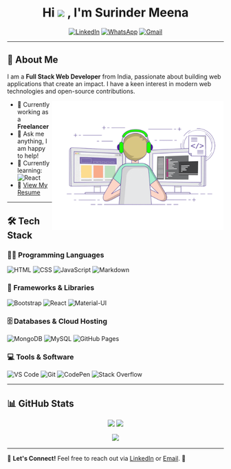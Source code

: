 <h1 align="center">Hi <a href="https://www.aswinbarath.me/"><img src="https://media.giphy.com/media/hvRJCLFzcasrR4ia7z/giphy.gif" width="25px"></a> , I'm Surinder Meena </h1>

<p align="center">
  <a href="https://www.linkedin.com/in/surinder-meena-73674975"><img alt="LinkedIn" src="https://img.shields.io/badge/LinkedIn-0077B5?style=for-the-badge&logo=linkedin&logoColor=white"/></a>
  <a href="https://web.whatsapp.com/send?phone=7206816640&text&app_absent=0"><img alt="WhatsApp" src="https://img.shields.io/badge/WhatsApp-25D366?style=for-the-badge&logo=whatsapp&logoColor=white"/></a>
  <a href="mailto:surinder321992@gmail.com"><img alt="Gmail" src="https://img.shields.io/badge/Gmail-D14836?style=for-the-badge&logo=gmail&logoColor=white"/></a>
</p>

---

## 👋 About Me
I am a **Full Stack Web Developer** from India, passionate about building web applications that create an impact. I have a keen interest in modern web technologies and open-source contributions.

<img align="right" alt="GIF" src="https://github.com/AswinBarath/AswinBarath/blob/master/coding.gif?raw=true" width="400" height="auto" />

- 🔭 Currently working as a **Freelancer**
- 💬 Ask me anything, I am happy to help!
- 🌱 Currently learning: <img alt="React" src="https://img.shields.io/badge/React-20232a.svg?logo=react&logoColor=%2361DAFB">
- 📝 [View My Resume](https://drive.google.com/file/d/1VsShEZAzpmwZUsfn2G5XgENlrUkv7BJ_/view?usp=sharing)

---

## 🛠️ Tech Stack

### 👨‍💻 Programming Languages
<p>
    <img alt="HTML" src="https://img.shields.io/badge/HTML-E34F26.svg?logo=html5&logoColor=white">
    <img alt="CSS" src="https://img.shields.io/badge/CSS-1572B6.svg?logo=css3&logoColor=white">
    <img alt="JavaScript" src="https://img.shields.io/badge/JavaScript-F7DF1E.svg?logo=javascript&logoColor=black">
    <img alt="Markdown" src="https://img.shields.io/badge/Markdown-000000.svg?logo=markdown&logoColor=white">
</p>

### 🚀 Frameworks & Libraries
<p>
    <img alt="Bootstrap" src="https://img.shields.io/badge/Bootstrap-7952B3.svg?logo=bootstrap&logoColor=white">
    <img alt="React" src="https://img.shields.io/badge/React-20232a.svg?logo=react&logoColor=%2361DAFB">
    <img alt="Material-UI" src="https://img.shields.io/badge/Material--UI-0081CB?logo=material-ui&logoColor=white">
</p>

### 🗄️ Databases & Cloud Hosting
<p>
    <img alt="MongoDB" src ="https://img.shields.io/badge/MongoDB-4ea94b.svg?logo=mongodb&logoColor=white">
    <img alt="MySQL" src="https://img.shields.io/badge/MySQL-00f.svg?logo=mysql&logoColor=white">
    <img alt="GitHub Pages" src="https://img.shields.io/badge/GitHub%20Pages-327FC7.svg?logo=github&logoColor=white">
</p>

### 💻 Tools & Software
<p>
    <img alt="VS Code" src="https://img.shields.io/badge/Visual%20Studio%20Code-0078d7.svg?logo=visual-studio-code&logoColor=white">
    <img alt="Git" src="https://img.shields.io/badge/Git-F05033.svg?logo=git&logoColor=white">
    <img alt="CodePen" src="https://img.shields.io/badge/Codepen-000000.svg?logo=codepen&logoColor=white">
    <img alt="Stack Overflow" src="https://img.shields.io/badge/-Stack%20Overflow-FE7A16?logo=stack-overflow&logoColor=white">
</p>

---

## 📊 GitHub Stats

<p align="center">
  <img height="192px" src="https://github-readme-stats.vercel.app/api?username=surindermeena&show_icons=true&count_private=true&theme=react&border_color=61dafb" />
  <img height="192px" src="https://github-readme-stats.vercel.app/api/top-langs/?username=surindermeena&langs_count=6&layout=compact&theme=react&border_color=61dafb" />
</p>

<p align="center">
  <img height="192px" src="https://github-readme-streak-stats.herokuapp.com/?user=surindermeena&theme=react&border=61dafb" />
</p>

---

🔗 **Let's Connect!** Feel free to reach out via [LinkedIn](https://www.linkedin.com/in/surinder-meena-73674975) or [Email](mailto:surinder321992@gmail.com). 🚀
